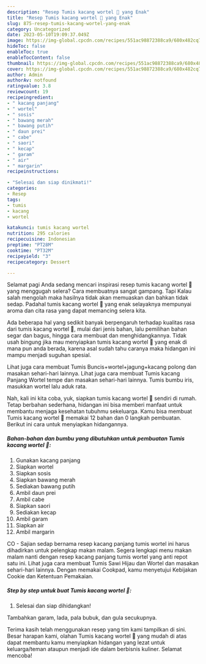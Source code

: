```yaml
---
description: "Resep Tumis kacang wortel 🥕 yang Enak"
title: "Resep Tumis kacang wortel 🥕 yang Enak"
slug: 875-resep-tumis-kacang-wortel-yang-enak
category: Uncategorized
date: 2023-05-10T19:09:37.049Z
image: https://img-global.cpcdn.com/recipes/551ac98872388ca9/680x482cq70/tumis-kacang-wortel-foto-resep-utama.jpg
hideToc: false
enableToc: true
enableTocContent: false
thumbnail: https://img-global.cpcdn.com/recipes/551ac98872388ca9/680x482cq70/tumis-kacang-wortel-foto-resep-utama.jpg
cover: https://img-global.cpcdn.com/recipes/551ac98872388ca9/680x482cq70/tumis-kacang-wortel-foto-resep-utama.jpg
author: Admin
authorAv: notfound
ratingvalue: 3.8
reviewcount: 19
recipeingredient:
- " kacang panjang"
- " wortel"
- " sosis"
- " bawang merah"
- " bawang putih"
- " daun prei"
- " cabe"
- " saori"
- " kecap"
- " garam"
- " air"
- " margarin"
recipeinstructions:

- "Selesai dan siap dinikmati!"
categories:
- Resep
tags:
- tumis
- kacang
- wortel

katakunci: tumis kacang wortel 
nutrition: 295 calories
recipecuisine: Indonesian
preptime: "PT28M"
cooktime: "PT32M"
recipeyield: "3"
recipecategory: Dessert

---
```



Selamat pagi Anda sedang mencari inspirasi resep tumis kacang wortel 🥕 yang menggugah selera? Cara membuatnya sangat gampang. Tapi Kalau salah mengolah maka hasilnya tidak akan memuaskan dan bahkan tidak sedap. Padahal tumis kacang wortel 🥕 yang enak selayaknya mempunyai aroma dan cita rasa yang dapat memancing selera kita.


Ada beberapa hal yang sedikit banyak berpengaruh terhadap kualitas rasa dari tumis kacang wortel 🥕, mulai dari jenis bahan, lalu pemilihan bahan segar dan bagus, hingga cara membuat dan menghidangkannya. Tidak usah bingung jika mau menyiapkan tumis kacang wortel 🥕 yang enak di mana pun anda berada, karena asal sudah tahu caranya maka hidangan ini mampu menjadi suguhan spesial.

Lihat juga cara membuat Tumis Buncis+wortel+jagung+kacang polong dan masakan sehari-hari lainnya. Lihat juga cara membuat Tumis kacang Panjang Wortel tempe dan masakan sehari-hari lainnya. Tumis bumbu iris, masukkan wortel lalu aduk rata.


Nah, kali ini kita coba, yuk, siapkan tumis kacang wortel 🥕 sendiri di rumah. Tetap berbahan sederhana, hidangan ini bisa memberi manfaat untuk membantu menjaga kesehatan tubuhmu sekeluarga. Kamu bisa membuat Tumis kacang wortel 🥕 memakai 12 bahan dan 0 langkah pembuatan. Berikut ini cara untuk menyiapkan hidangannya.

<!--inarticleads1-->

##### Bahan-bahan dan bumbu yang dibutuhkan untuk pembuatan Tumis kacang wortel 🥕:

1. Gunakan  kacang panjang
1. Siapkan  wortel
1. Siapkan  sosis
1. Siapkan  bawang merah
1. Sediakan  bawang putih
1. Ambil  daun prei
1. Ambil  cabe
1. Siapkan  saori
1. Sediakan  kecap
1. Ambil  garam
1. Siapkan  air
1. Ambil  margarin


CO - Sajian sedap bernama resep kacang panjang tumis wortel ini harus dihadirkan untuk pelengkap makan malam. Segera lengkapi menu makan malam nanti dengan resep kacang panjang tumis wortel yang anti repot satu ini. Lihat juga cara membuat Tumis Sawi Hijau dan Wortel dan masakan sehari-hari lainnya. Dengan memakai Cookpad, kamu menyetujui Kebijakan Cookie dan Ketentuan Pemakaian. 

<!--inarticleads2-->

##### Step by step untuk buat Tumis kacang wortel 🥕:


1. Selesai dan siap dihidangkan!

Tambahkan garam, lada, pala bubuk, dan gula secukupnya. 

Terima kasih telah menggunakan resep yang tim kami tampilkan di sini. Besar harapan kami, olahan Tumis kacang wortel 🥕 yang mudah di atas dapat membantu kamu menyiapkan hidangan yang lezat untuk keluarga/teman ataupun menjadi ide dalam berbisnis kuliner. Selamat mencoba!
